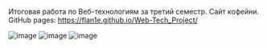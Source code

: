 Итоговая работа по Веб-технологиям за третий семестр. Сайт кофейни.
GitHub pages:
              https://flan1e.github.io/Web-Tech_Project/

![image](https://github.com/user-attachments/assets/d3567af4-406f-4f88-b693-776932d9413d)
![image](https://github.com/user-attachments/assets/ee325d56-8c1f-44ff-8a3d-d13a4677de3d)
![image](https://github.com/user-attachments/assets/6fbdeefd-5689-4d40-b75f-14376891df83)

